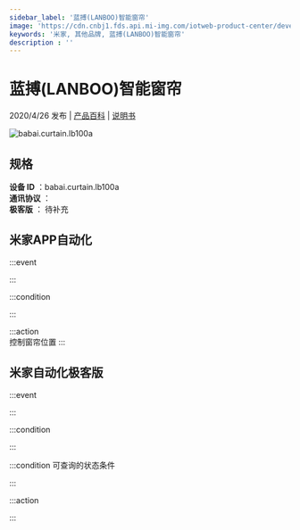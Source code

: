 ```yaml
---
sidebar_label: '蓝搏(LANBOO)智能窗帘'
image: 'https://cdn.cnbj1.fds.api.mi-img.com/iotweb-product-center/developer_1586163358480aUGeU1WJ.png?GalaxyAccessKeyId=AKVGLQWBOVIRQ3XLEW&Expires=9223372036854775807&Signature=nah6Dqj9jos5v5rfkQ9+X8kTvOw='
keywords: '米家, 其他品牌, 蓝搏(LANBOO)智能窗帘'
description : ''
---
```

# 蓝搏(LANBOO)智能窗帘

2020/4/26 发布 | [产品百科](https://home.mi.com/webapp/content/baike/product/index.html?model=babai.curtain.lb100a/) | [说明书](https://home.mi.com/views/introduction.html?model=babai.curtain.lb100a&region=cn)

![babai.curtain.lb100a](https://cdn.cnbj1.fds.api.mi-img.com/iotweb-product-center/developer_1586163358480aUGeU1WJ.png?GalaxyAccessKeyId=AKVGLQWBOVIRQ3XLEW&Expires=9223372036854775807&Signature=nah6Dqj9jos5v5rfkQ9+X8kTvOw=)

## 规格  
> 
**设备 ID** ：babai.curtain.lb100a  
**通讯协议** ：  
**极客版**  ： 待补充 


## 米家APP自动化  

:::event  

:::

:::condition  

:::

:::action   
控制窗帘位置
:::

## 米家自动化极客版  

:::event  

:::

:::condition  

:::

:::condition 可查询的状态条件  

:::

:::action  

:::

        
